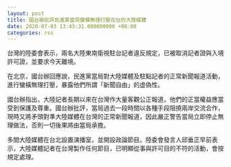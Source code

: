 ```yaml
---
layout: post
title: 國台辦批評民進黨當局蠻橫無理打壓在台的大陸媒體
date: 2020-07-03 13:43:31.000000000 +08:00
categories: rss
---
```


台灣的陸委會表示，兩名大陸東南衛視駐台記者違反規定，已被取消記者證與入境許可證，並要求今天離境。

在北京，國台辦回應說，民進黨當局對大陸媒體及駐點記者的正常新聞報道活動，進行蠻橫無理打壓，暴露他們所謂「新聞自由」的虛偽性。

國台辦指出，大陸記者長期以來在台灣作大量客觀公正報道，他們的正當權益應當受到保護及尊重。國台辦批評，當局過去一段時間以各種手段阻撓兩岸交流合作，現時又將矛頭對準大陸媒體在台灣的正常新聞報道，因此嚴正警告當局立即停止無理做法，否則一切後果將由當局承擔。

多間大陸媒體在台北設置演播室，並開設政論節目。陸委會發言人邱垂正早前表示，大陸媒體記者在台灣製作任何節目，已明顯從事與許可目的不符的活動，會按規定處理。
